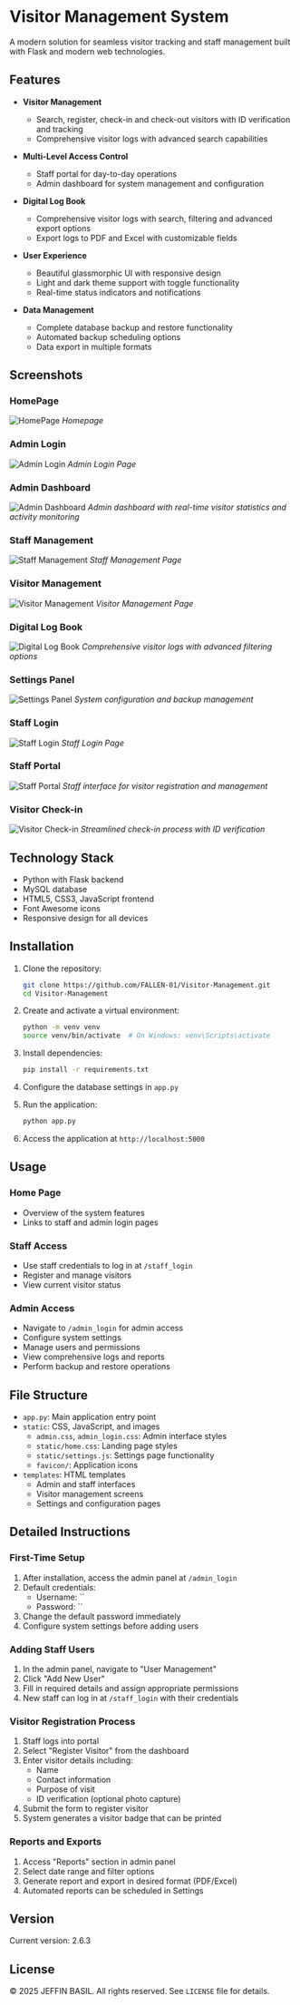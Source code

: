 # Visitor Management System

A modern solution for seamless visitor tracking and staff management built with Flask and modern web technologies.

## Features

- **Visitor Management**
  - Search, register, check-in and check-out visitors with ID verification and tracking
  - Comprehensive visitor logs with advanced search capabilities

- **Multi-Level Access Control**
  - Staff portal for day-to-day operations
  - Admin dashboard for system management and configuration

- **Digital Log Book**
  - Comprehensive visitor logs with search, filtering and advanced export options
  - Export logs to PDF and Excel with customizable fields

- **User Experience**
  - Beautiful glassmorphic UI with responsive design
  - Light and dark theme support with toggle functionality
  - Real-time status indicators and notifications

- **Data Management**
  - Complete database backup and restore functionality
  - Automated backup scheduling options
  - Data export in multiple formats

## Screenshots

### HomePage
![HomePage](screenshots/homepage.png)
*Homepage*

### Admin Login
![Admin Login](screenshots/admin_login.png)
*Admin Login Page*

### Admin Dashboard
![Admin Dashboard](screenshots/admin_dashboard.png)
*Admin dashboard with real-time visitor statistics and activity monitoring*

### Staff Management
![Staff Management](screenshots/staff_manag.png)
*Staff Management Page*

### Visitor Management
![Visitor Management](screenshots/visi_manag.png)
*Visitor Management Page*

### Digital Log Book
![Digital Log Book](screenshots/logbook.png)
*Comprehensive visitor logs with advanced filtering options*

### Settings Panel
![Settings Panel](screenshots/settings.png)
*System configuration and backup management*

### Staff Login
![Staff Login](screenshots/staff_login.png)
*Staff Login Page*

### Staff Portal
![Staff Portal](screenshots/staff_portal.png)
*Staff interface for visitor registration and management*

### Visitor Check-in
![Visitor Check-in](screenshots/visitor_check.png)
*Streamlined check-in process with ID verification*

## Technology Stack

- Python with Flask backend
- MySQL database
- HTML5, CSS3, JavaScript frontend
- Font Awesome icons
- Responsive design for all devices

## Installation

1. Clone the repository:
   ```bash
   git clone https://github.com/FALLEN-01/Visitor-Management.git
   cd Visitor-Management
   ```

2. Create and activate a virtual environment:
   ```bash
   python -m venv venv
   source venv/bin/activate  # On Windows: venv\Scripts\activate
   ```

3. Install dependencies:
   ```bash
   pip install -r requirements.txt
   ```

4. Configure the database settings in `app.py`

5. Run the application:
   ```bash
   python app.py
   ```

6. Access the application at `http://localhost:5000`

## Usage

### Home Page
- Overview of the system features
- Links to staff and admin login pages

### Staff Access
- Use staff credentials to log in at `/staff_login`
- Register and manage visitors
- View current visitor status

### Admin Access
- Navigate to `/admin_login` for admin access
- Configure system settings
- Manage users and permissions
- View comprehensive logs and reports
- Perform backup and restore operations

## File Structure

- `app.py`: Main application entry point
- `static`: CSS, JavaScript, and images
  - `admin.css`, `admin_login.css`: Admin interface styles
  - `static/home.css`: Landing page styles
  - `static/settings.js`: Settings page functionality
  - `favicon/`: Application icons
- `templates`: HTML templates
  - Admin and staff interfaces
  - Visitor management screens
  - Settings and configuration pages


## Detailed Instructions

### First-Time Setup

1. After installation, access the admin panel at `/admin_login`
2. Default credentials:
   - Username: ``
   - Password: ``
3. Change the default password immediately
4. Configure system settings before adding users

### Adding Staff Users

1. In the admin panel, navigate to "User Management"
2. Click "Add New User"
3. Fill in required details and assign appropriate permissions
4. New staff can log in at `/staff_login` with their credentials

### Visitor Registration Process

1. Staff logs into portal
2. Select "Register Visitor" from the dashboard
3. Enter visitor details including:
   - Name
   - Contact information
   - Purpose of visit
   - ID verification (optional photo capture)
4. Submit the form to register visitor
5. System generates a visitor badge that can be printed

### Reports and Exports

1. Access "Reports" section in admin panel
2. Select date range and filter options
3. Generate report and export in desired format (PDF/Excel)
4. Automated reports can be scheduled in Settings

## Version

Current version: 2.6.3

## License

© 2025 JEFFIN BASIL. All rights reserved.
See `LICENSE` file for details.
